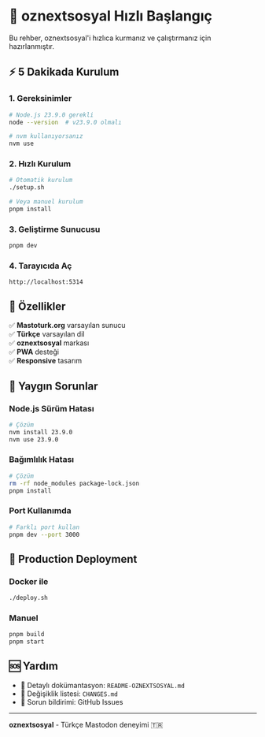 # 🚀 oznextsosyal Hızlı Başlangıç

Bu rehber, oznextsosyal'i hızlıca kurmanız ve çalıştırmanız için hazırlanmıştır.

## ⚡ 5 Dakikada Kurulum

### 1. Gereksinimler
```bash
# Node.js 23.9.0 gerekli
node --version  # v23.9.0 olmalı

# nvm kullanıyorsanız
nvm use
```

### 2. Hızlı Kurulum
```bash
# Otomatik kurulum
./setup.sh

# Veya manuel kurulum
pnpm install
```

### 3. Geliştirme Sunucusu
```bash
pnpm dev
```

### 4. Tarayıcıda Aç
```
http://localhost:5314
```

## 🎯 Özellikler

✅ **Mastoturk.org** varsayılan sunucu  
✅ **Türkçe** varsayılan dil  
✅ **oznextsosyal** markası  
✅ **PWA** desteği  
✅ **Responsive** tasarım  

## 🔧 Yaygın Sorunlar

### Node.js Sürüm Hatası
```bash
# Çözüm
nvm install 23.9.0
nvm use 23.9.0
```

### Bağımlılık Hatası
```bash
# Çözüm
rm -rf node_modules package-lock.json
pnpm install
```

### Port Kullanımda
```bash
# Farklı port kullan
pnpm dev --port 3000
```

## 📱 Production Deployment

### Docker ile
```bash
./deploy.sh
```

### Manuel
```bash
pnpm build
pnpm start
```

## 🆘 Yardım

- 📖 Detaylı dokümantasyon: `README-OZNEXTSOSYAL.md`
- 🔧 Değişiklik listesi: `CHANGES.md`
- 🐛 Sorun bildirimi: GitHub Issues

---

**oznextsosyal** - Türkçe Mastodon deneyimi 🇹🇷 
